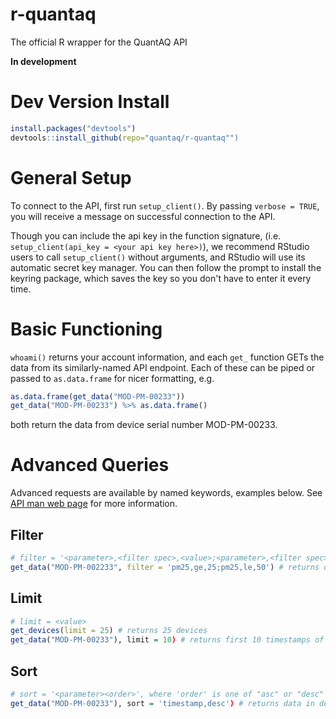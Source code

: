 # r-quantaq
The official R wrapper for the QuantAQ API

**In development**

# Dev Version Install

```R
install.packages("devtools")
devtools::install_github(repo="quantaq/r-quantaq"")
```

# General Setup
To connect to the API, first run `setup_client()`. By passing `verbose = TRUE`, you will receive a message on successful connection to the API.

Though you can include the api key in the function signature, (i.e. `setup_client(api_key = <your api key here>)`), we recommend RStudio users to call `setup_client()` without arguments, and RStudio will use its automatic secret key manager. You can then follow the prompt to install the keyring package, which saves the key so you don't have to enter it every time.

# Basic Functioning
`whoami()` returns your account information, and each `get_` function GETs the data from its similarly-named API endpoint. Each of these can be piped or passed to `as.data.frame` for nicer formatting, e.g.

```R
as.data.frame(get_data("MOD-PM-00233"))
get_data("MOD-PM-00233") %>% as.data.frame()
```
both return the data from device serial number MOD-PM-00233.

# Advanced Queries

Advanced requests are available by named keywords, examples below. See [API man web page](https://docs.quant-aq.com/api#1bcd5e949cb74e63ab25d214d600e1af) for more information.

## Filter

```R
# filter = '<parameter>,<filter spec>,<value>;<parameter>,<filter spec>,<value>;'
get_data("MOD-PM-002233", filter = 'pm25,ge,25;pm25,le,50') # returns data where pm25 is greater than or equal to 25 and less than or equal to 50
```

## Limit 

```R
# limit = <value>
get_devices(limit = 25) # returns 25 devices
get_data("MOD-PM-00233"), limit = 10) # returns first 10 timestamps of data
```

## Sort
```R
# sort = '<parameter><order>', where 'order' is one of "asc" or "desc" 
get_data("MOD-PM-00233"), sort = 'timestamp,desc') # returns data in descending order by timestamp
```

